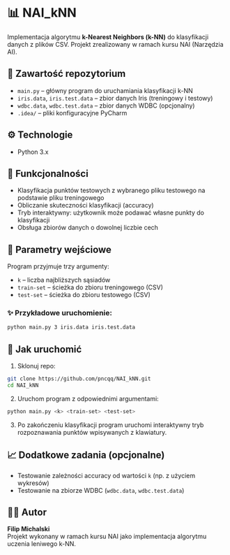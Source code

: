# 📊 NAI_kNN

Implementacja algorytmu **k-Nearest Neighbors (k-NN)** do klasyfikacji danych z plików CSV. Projekt zrealizowany w ramach kursu NAI (Narzędzia AI).

## 📂 Zawartość repozytorium

- `main.py` – główny program do uruchamiania klasyfikacji k-NN
- `iris.data`, `iris.test.data` – zbior danych Iris (treningowy i testowy)
- `wdbc.data`, `wdbc.test.data` – zbior danych WDBC (opcjonalny)
- `.idea/` – pliki konfiguracyjne PyCharm

## ⚙️ Technologie

- Python 3.x

## 🧬 Funkcjonalności

- Klasyfikacja punktów testowych z wybranego pliku testowego na podstawie pliku treningowego
- Obliczanie skuteczności klasyfikacji (accuracy)
- Tryb interaktywny: użytkownik może podawać własne punkty do klasyfikacji
- Obsługa zbiorów danych o dowolnej liczbie cech

## 🔄 Parametry wejściowe

Program przyjmuje trzy argumenty:
- `k` – liczba najbliższych sąsiadów
- `train-set` – ścieżka do zbioru treningowego (CSV)
- `test-set` – ścieżka do zbioru testowego (CSV)

### ✨ Przykładowe uruchomienie:
```bash
python main.py 3 iris.data iris.test.data
```

## 🚀 Jak uruchomić

1. Sklonuj repo:
```bash
git clone https://github.com/pncqq/NAI_kNN.git
cd NAI_kNN
```

2. Uruchom program z odpowiednimi argumentami:
```bash
python main.py <k> <train-set> <test-set>
```

3. Po zakończeniu klasyfikacji program uruchomi interaktywny tryb rozpoznawania punktów wpisywanych z klawiatury.

## 📈 Dodatkowe zadania (opcjonalne)

- Testowanie zależności accuracy od wartości `k` (np. z użyciem wykresów)
- Testowanie na zbiorze WDBC (`wdbc.data`, `wdbc.test.data`)

## 👨‍💻 Autor
**Filip Michalski**  
Projekt wykonany w ramach kursu NAI jako implementacja algorytmu uczenia leniwego k-NN.
